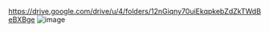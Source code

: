 https://drive.google.com/drive/u/4/folders/12nGiqny70uiEkqpkebZdZkTWdBeBXBge
![image]([https://drive.google.com/uc?export=view&id=<FILE_ID>](https://drive.google.com/drive/u/4/folders/12nGiqny70uiEkqpkebZdZkTWdBeBXBge)https://drive.google.com/drive/u/4/folders/12nGiqny70uiEkqpkebZdZkTWdBeBXBge)

